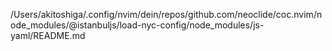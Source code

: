 /Users/akitoshiga/.config/nvim/dein/repos/github.com/neoclide/coc.nvim/node_modules/@istanbuljs/load-nyc-config/node_modules/js-yaml/README.md
